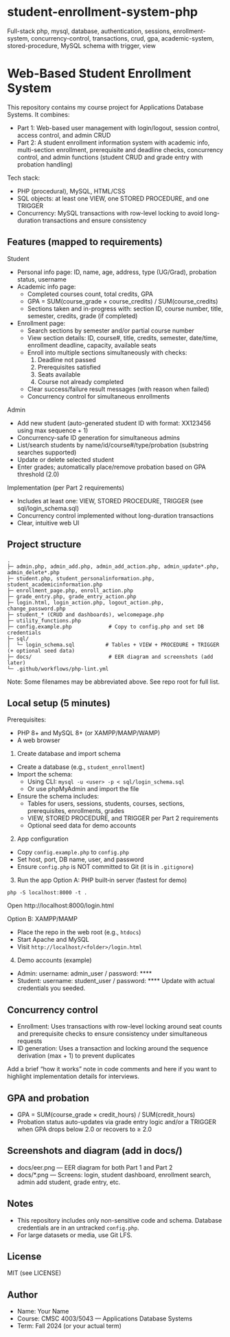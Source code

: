 # student-enrollment-system-php
Full-stack php, mysql, database, authentication, sessions, enrollment-system, concurrency-control, transactions, crud, gpa, academic-system, stored-procedure, MySQL schema with trigger, view
# Web-Based Student Enrollment System
This repository contains my course project for Applications Database Systems. It combines:
- Part 1: Web-based user management with login/logout, session control, access control, and admin CRUD
- Part 2: A student enrollment information system with academic info, multi-section enrollment, prerequisite and deadline checks, concurrency control, and admin functions (student CRUD and grade entry with probation handling)

Tech stack:
- PHP (procedural), MySQL, HTML/CSS
- SQL objects: at least one VIEW, one STORED PROCEDURE, and one TRIGGER
- Concurrency: MySQL transactions with row-level locking to avoid long-duration transactions and ensure consistency

## Features (mapped to requirements)

Student
- Personal info page: ID, name, age, address, type (UG/Grad), probation status, username
- Academic info page:
  - Completed courses count, total credits, GPA
  - GPA = SUM(course_grade × course_credits) / SUM(course_credits)
  - Sections taken and in-progress with: section ID, course number, title, semester, credits, grade (if completed)
- Enrollment page:
  - Search sections by semester and/or partial course number
  - View section details: ID, course#, title, credits, semester, date/time, enrollment deadline, capacity, available seats
  - Enroll into multiple sections simultaneously with checks:
    1) Deadline not passed
    2) Prerequisites satisfied
    3) Seats available
    4) Course not already completed
  - Clear success/failure result messages (with reason when failed)
  - Concurrency control for simultaneous enrollments

Admin
- Add new student (auto-generated student ID with format: XX123456 using max sequence + 1)
- Concurrency-safe ID generation for simultaneous admins
- List/search students by name/id/course#/type/probation (substring searches supported)
- Update or delete selected student
- Enter grades; automatically place/remove probation based on GPA threshold (2.0)

Implementation (per Part 2 requirements)
- Includes at least one: VIEW, STORED PROCEDURE, TRIGGER (see sql/login_schema.sql)
- Concurrency control implemented without long-duration transactions
- Clear, intuitive web UI

## Project structure

```
.
├─ admin.php, admin_add.php, admin_add_action.php, admin_update*.php, admin_delete*.php
├─ student.php, student_personalinformation.php, student_academicinformation.php
├─ enrollment_page.php, enroll_action.php
├─ grade_entry.php, grade_entry_action.php
├─ login.html, login_action.php, logout_action.php, change_password.php
├─ student_* (CRUD and dashboards), welcomepage.php
├─ utility_functions.php
├─ config.example.php            # Copy to config.php and set DB credentials
├─ sql/
│  └─ login_schema.sql          # Tables + VIEW + PROCEDURE + TRIGGER (+ optional seed data)
├─ docs/                         # EER diagram and screenshots (add later)
└─ .github/workflows/php-lint.yml
```

Note: Some filenames may be abbreviated above. See repo root for full list.

## Local setup (5 minutes)

Prerequisites:
- PHP 8+ and MySQL 8+ (or XAMPP/MAMP/WAMP)
- A web browser

1) Create database and import schema
- Create a database (e.g., `student_enrollment`)
- Import the schema:
  - Using CLI: `mysql -u <user> -p < sql/login_schema.sql`
  - Or use phpMyAdmin and import the file
- Ensure the schema includes:
  - Tables for users, sessions, students, courses, sections, prerequisites, enrollments, grades
  - VIEW, STORED PROCEDURE, and TRIGGER per Part 2 requirements
  - Optional seed data for demo accounts

2) App configuration
- Copy `config.example.php` to `config.php`
- Set host, port, DB name, user, and password
- Ensure `config.php` is NOT committed to Git (it is in `.gitignore`)

3) Run the app
Option A: PHP built‑in server (fastest for demo)
```
php -S localhost:8000 -t .
```
Open http://localhost:8000/login.html

Option B: XAMPP/MAMP
- Place the repo in the web root (e.g., `htdocs`)
- Start Apache and MySQL
- Visit `http://localhost/<folder>/login.html`

4) Demo accounts (example)
- Admin: username: admin_user / password: ****
- Student: username: student_user / password: ****
Update with actual credentials you seeded.

## Concurrency control

- Enrollment: Uses transactions with row-level locking around seat counts and prerequisite checks to ensure consistency under simultaneous requests
- ID generation: Uses a transaction and locking around the sequence derivation (max + 1) to prevent duplicates

Add a brief “how it works” note in code comments and here if you want to highlight implementation details for interviews.

## GPA and probation

- GPA = SUM(course_grade × credit_hours) / SUM(credit_hours)
- Probation status auto-updates via grade entry logic and/or a TRIGGER when GPA drops below 2.0 or recovers to ≥ 2.0

## Screenshots and diagram (add in docs/)

- docs/eer.png — EER diagram for both Part 1 and Part 2
- docs/*.png — Screens: login, student dashboard, enrollment search, admin add student, grade entry, etc.

## Notes

- This repository includes only non-sensitive code and schema. Database credentials are in an untracked `config.php`.
- For large datasets or media, use Git LFS.

## License

MIT (see LICENSE)

## Author

- Name: Your Name
- Course: CMSC 4003/5043 — Applications Database Systems
- Term: Fall 2024 (or your actual term)
